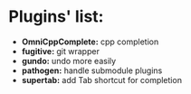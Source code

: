 Plugins' list:
==============

 - **OmniCppComplete:** cpp completion
 - **fugitive:** git wrapper
 - **gundo:** undo more easily
 - **pathogen:** handle submodule plugins
 - **supertab:** add Tab shortcut for completion
